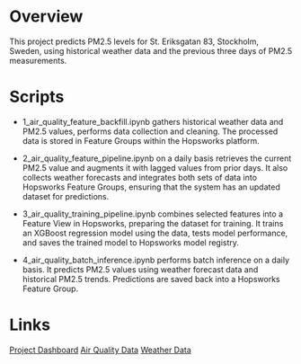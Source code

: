 # Overview
This project predicts PM2.5 levels for St. Eriksgatan 83, Stockholm, Sweden, using historical weather data and the previous three days of PM2.5 measurements. 

# Scripts
- 1_air_quality_feature_backfill.ipynb gathers historical weather data and PM2.5 values, performs data collection and cleaning. The processed data is stored in Feature Groups within the Hopsworks platform.

- 2_air_quality_feature_pipeline.ipynb on a daily basis retrieves the current PM2.5 value and augments it with lagged values from prior days. It also collects weather forecasts and integrates both sets of data into Hopsworks Feature Groups, ensuring that the system has an updated dataset for predictions.

- 3_air_quality_training_pipeline.ipynb combines selected features into a Feature View in Hopsworks, preparing the dataset for training. It trains an XGBoost regression model using the data, tests model performance, and saves the trained model to Hopsworks model registry.

- 4_air_quality_batch_inference.ipynb performs batch inference on a daily basis. It predicts PM2.5 values using weather forecast data and historical PM2.5 trends. Predictions are saved back into a Hopsworks Feature Group.

# Links
[Project Dashboard](https://maxdougly.github.io/mlfs-book/air-quality/)
[Air Quality Data](https://api.waqi.info/feed/@10523)
[Weather Data](https://open-meteo.com/en/docs/historical-weather-api#hourly=&daily=temperature_2m_mean,precipitation_sum,wind_speed_10m_max,wind_direction_10m_dominant)

